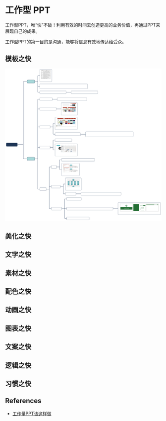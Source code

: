 # 工作型 PPT

工作型PPT，唯“快”不破！利用有效的时间去创造更高的业务价值，再通过PPT来展现自己的成果。

工作型PPT的第一目的是沟通，能够将信息有效地传达给受众。

## 模板之快

![](../images/ppt-template.svg)

## 美化之快

## 文字之快

## 素材之快

## 配色之快

## 动画之快

## 图表之快

## 文案之快

## 逻辑之快

## 习惯之快

## References

- [工作量PPT该这样做](https://weread.qq.com/web/reader/99132ed0723fba5d9914194)